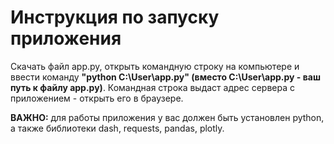 # Инструкция по запуску приложения

Скачать файл app.py, открыть командную строку на компьютере и ввести команду **"python C:\User\app.py" (вместо C:\User\app.py - ваш путь к файлу app.py)**. Командная строка выдаст адрес сервера с приложением - открыть его в браузере.

**ВАЖНО:** для работы приложения у вас должен быть установлен python, а также библиотеки dash, requests, pandas, plotly.
